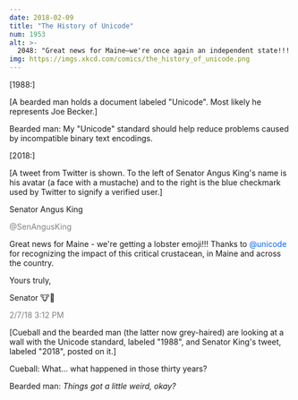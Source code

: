 ```yaml
---
date: 2018-02-09
title: "The History of Unicode"
num: 1953
alt: >-
  2048: "Great news for Maine—we're once again an independent state!!! Thanks, @unicode, for ruling in our favor and sending troops to end New Hampshire's annexation. 🙏🚁🎖️"
img: https://imgs.xkcd.com/comics/the_history_of_unicode.png
---
```

[1988:]

[A bearded man holds a document labeled "Unicode". Most likely he represents Joe Becker.]

Bearded man: My "Unicode" standard should help reduce problems caused by incompatible binary text encodings.

[2018:]

[A tweet from Twitter is shown. To the left of Senator Angus King's name is his avatar (a face with a mustache) and to the right is the blue checkmark used by Twitter to signify a verified user.]

Senator Angus King‏

<span style="color:gray">@SenAngusKing</span>

Great news for Maine - we're getting a lobster emoji!!! Thanks to <span style="color:#0066FF">@unicode</span> for recognizing the impact of this critical crustacean, in Maine and across the country.

Yours truly,

Senator 🐮👑

<span style="color:gray">2/7/18 3:12 PM</span>

[Cueball and the bearded man (the latter now grey-haired) are looking at a wall with the Unicode standard, labeled "1988", and Senator King's tweet, labeled "2018", posted on it.]

Cueball: What... what happened in those thirty years?

Bearded man: *Things got a little weird, okay?*
